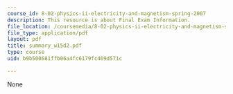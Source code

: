 ```yaml
---
course_id: 8-02-physics-ii-electricity-and-magnetism-spring-2007
description: This resource is about Final Exam Information.
file_location: /coursemedia/8-02-physics-ii-electricity-and-magnetism-spring-2007/b9b500681ffb06a4fc6179fc409d571c_summary_w15d2.pdf
file_type: application/pdf
layout: pdf
title: summary_w15d2.pdf
type: course
uid: b9b500681ffb06a4fc6179fc409d571c

---
```

None